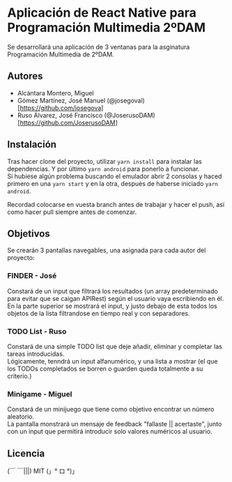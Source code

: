 # Aplicación de React Native para Programación Multimedia 2ºDAM

Se desarrollará una aplicación de 3 ventanas para la asginatura Programación Multimedia de 2ºDAM.

## Autores

- Alcántara Montero, Miguel
- Gómez Martínez, José Manuel (@josegoval)[https://github.com/josegova]
- Ruso Álvarez, José Francisco (@JoserusoDAM)[https://github.com/JoserusoDAM]


## Instalación
Tras hacer clone del proyecto, utilizar `yarn install` para instalar las dependencias. Y por último `yarn android` para ponerlo a funcionar. <br/>
Si hubiese algún problema buscando el emulador abrir 2 consolas y haced primero en una `yarn start` y en la otra, después de haberse iniciado `yarn android`. <br/>

Recordad colocarse en vuesta branch antes de trabajar y hacer el push, así como hacer pull siempre antes de comenzar.

## Objetivos

Se crearán 3 pantallas navegables, una asignada para cada autor del proyecto:

### FINDER - José

Constará de un input que filtrará los resultados (un array predeterminado para evitar que se caigan APIRest) según el usuario vaya escribiendo en él. <br/>
En la parte superior se mostrará el input, y justo debajo de esta todos los objetos de la lista filtrandose en tiempo real y con
separadores.

### TODO List - Ruso

Constará de una simple TODO list que deje añadir, eliminar y completar las tareas introducidas. <br/>
Lógicamente, tenndrá un input alfanumérico, y una lista a mostrar (el que los TODOs completados se borren o guarden
queda totalmente a su criterio.)

### Minigame - Miguel

Constará de un minijuego que tiene como objetivo encontrar un número aleatorio. <br/>
La pantalla monstrará un mensaje de feedback "fallaste || acertaste", junto con un input que permitirá introducir
solo valores numéricos al usuario.

## Licencia

(￣ ￣|||) MIT (」° ロ °)」
